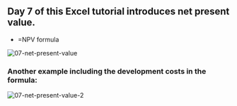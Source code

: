 ## Day 7 of this Excel tutorial introduces net present value.

* =NPV formula

![07-net-present-value](https://github.com/user-attachments/assets/197aad24-6990-4173-9f3e-a5137da9adfb)

### Another example including the development costs in the formula:

![07-net-present-value-2](https://github.com/user-attachments/assets/d9ed6fb8-0774-42c9-9462-697512bd9e59)
